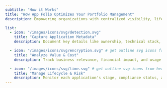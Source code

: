 ```yaml
---
subtitle: "How it Works"
title: "How App Folio Optimizes Your Portfolio Management"
description: Empowering organizations with centralized visibility, lifecycle tracking, and actionable insights to make better IT decisions.

list:
  - icon: "/images/icons/svg/detection.svg"
    title: "Capture Application Metadata"
    description: Document key details like ownership, technical stack, integrations, and dependencies — all in one structured, searchable system.

  - icon: "/images/icons/svg/encryption.svg" # get outline svg icons from here - https://www.svgrepo.com/vectors/security/outlined/
    title: "Analyze Value & Cost"
    description: Track business relevance, financial impact, and usage to prioritize critical apps, reduce waste, and support budgeting.

  - icon: "/images/icons/svg/time.svg" # get outline svg icons from here - https://www.svgrepo.com/vectors/security/outlined/
    title: "Manage Lifecycle & Risk"
    description: Monitor each application's stage, compliance status, and risk exposure to guide modernization, upgrades, or retirement decisions.
---
```

